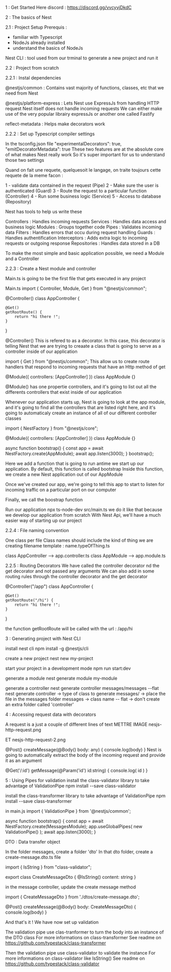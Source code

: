  

1 : Get Started Here
discord : https://discord.gg/vvcyvjDkdC


2 : The basics of Nest

2.1 : Project Setup
Prerequis : 
- familiar with Typescript
- NodeJs already installed
- understand the basics of NodeJs


Nest CLI : tool used from our trminal to generate a new project and run it


2.2 : Project from scratch

2.2.1 : Instal dependencies

@nestjs/common : Contains vast majority of functions, classes, etc that we need from Nest

@nestjs/platform-express : Lets Nest use ExpressJs from handling HTTP request
Nest itself does not handle incoming requests
We can either make use of the very popular librairy expressJs or another one called Fastify

reflect-metadata : Helps make decorators work

2.2.2 : Set up Typescript compiler settings

In the tsconfig.json file
"experimentalDecorators": true,
"emitDecoratorMetadata": true
These two features are at the absolute core of what makes Nest really work
So it's super important for us to understand those two settings

Quand on fait une requete, quelquesoit le langage, on traite toujours cette requete de la meme facon : 

1 - validate data contained in the request (Pipe)
2 - Make sure the user is authenticated (Guard)
3 - Route the request to a particular function (Controller)
4 - Run some business logic (Service)
5 - Access to database (Repository)

Nest has tools to help us write these

Controllers : Handles incoming requests
Services : Handles data access and business logic
Modules : Groups together code
Pipes : Validates incoming data
Filters : Handles errors that occu during request handling
Guards : Handles authentification
Interceptors : Adds extra logic to incoming requests or outgoing response
Repositories : Handles data stored in a DB

To make the most simple and basic application possible, we need a Module and a Controller


2.2.3 : Create a Nest module and controller

Main.ts is going to be the first file that gets executed in any project

Main.ts
import { Controller, Module, Get } from "@nestjs/common";

@Controller()
class AppController {

    @Get()
    getRootRoute() {
        return "hi there !";
    }
}

@Controller()
This is refered to as a decorator. In this case, this decorator is telling Nest that we are trying to creaate a class that is going to serve as a controller inside of our application

import { Get } from "@nestjs/common";
This allow us to create route handlers that respond to incoming requests that have an Http method of get

 
@Module({
    controllers: [AppController]
})
class AppModule {}

@Module()
has one propertie controllers, and it's going to list out all the differents controllers that exist inside of our application

Whenever our application starts up, Nest is going to look at the app module, and it's going to find all the controllers that are listed right here, and it's going to automaticaly create an instance of all of our different controller classes


import { NestFactory } from "@nestjs/core";

@Module({
    controllers: [AppController]
})
class AppModule {}

async function bootstrap() {
    const app = await NestFactory.create(AppModule);
    await app.listen(3000);
}
bootstrap();

Here we add a function that is going to run antime we start up our application. By default, this function is called bootstrap
Inside this function, we create a new Nest application out of our AppModule

Once we've created our app, we're going to tell this app to start to listen for incoming traffic on a particular port on our computer

Finally, we call the boostrap function

Run our application
npx ts-node-dev src/main.ts
we do it like that because we develop our application from scratch
With Nest Api, we'll have a much easier way of starting up our project


2.2.4 : File naming convention

One class per file
Class names should include the kind of thing we are creating
filename template : name.typeOfThing.ts

class AppController --> app.controller.ts
class AppModule --> app.module.ts


2.2.5 : Routing Decorators
We have called the controller decorator nd the get decorator and not passed any arguments
We can also add in some routing rules through the controller decorator and the get decorator

@Controller("/app")
class AppController {

    @Get()
    getRootRoute("/hi") {
        return "hi there !";
    }
}

the function getRootRoute will be called with the url : /app/hi



3 : Generating project with Nest CLI

install nest cli
npm install -g @nestjs/cli

create a new project
nest new my-project

start your project in a development mode
npm run start:dev

generate a module
nest generate module my-module

generate a controller
nest generate controller messages/messages --flat
nest generate
controller -> type of class to generate
messages/ -> place the file in the messages folder
messages -> class name
-- flat -> don't create an extra folder called 'controller'



4 : Accessing request data with decorators

A request is a just a couple of different lines of text
METTRE IMAGE nesjs-http-request.png


ET nesjs-http-request-2.png

@Post()
createMessage(@Body() body: any) {
    console.log(body)
}
Nest is going to automatically extract the body of the incoming request and provide it as an argument

@Get('/:id')
getMessage(@Param('id') id:string) {
    console.log( id )
}


5 : Using Pipes for validation
install the class-validator library to take advantage of ValidationPipe
npm install --save class-validator

install the class-transformer library to take advantage of ValidationPipe
npm install --save class-transformer

in main.js
import { ValidationPipe } from '@nestjs/common';

async function bootstrap() {
  const app = await NestFactory.create(MessagesModule);
  app.useGlobalPipes(
    new ValidationPipe()
  );
  await app.listen(3000);
}

DTO : Data transfer object

In the folder messages, create a folder 'dto'
In that dto folder, create a create-message.dto.ts file

import { IsString } from "class-validator";

export class CreateMessageDto {
    @IsString()
    content: string
}

in the message controller, update the create message method

import { CreateMessageDto } from './dtos/create-message.dto';

@Post()
createMessage(@Body() body: CreateMessageDto) {
    console.log(body)
}

And that's it ! We have now set up validation

The validation pipe use clas-tranformer to turn the body into an instance of the DTO class
For more informations on class-transformer
See readme on https://github.com/typestack/class-transformer

Then the validation pipe use class-validator to validate the instance
For more informations on class-validator like IsString()
See readme on https://github.com/typestack/class-validator



















